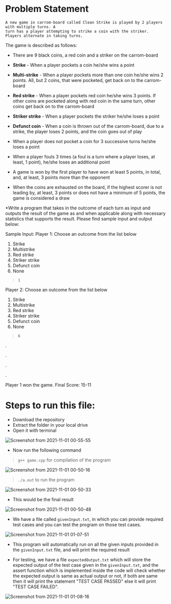 # Problem Statement

```
A new game in carrom-board called Clean Strike is played by 2 players with multiple turns. A
turn has a player attempting to strike a coin with the striker. Players alternate in taking turns.

```
The game is described as follows:
* There are 9 black coins, a red coin and a striker on the carrom-board

* **Strike** - When a player pockets a coin he/she wins a point

* **Multi-strike** - When a player pockets more than one coin he/she wins 2 points. All, but 2 coins, that were pocketed, get back on to the carrom-board

* **Red strike** - When a player pockets red coin he/she wins 3 points. If other coins are pocketed along with red coin in the same turn, other coins get back on to the carrom-board

* **Striker strike** - When a player pockets the striker he/she loses a point

* **Defunct coin** - When a coin is thrown out of the carrom-board, due to a strike, the player loses 2 points, and the coin goes out of play

* When a player does not pocket a coin for 3 successive turns he/she loses a point
* When a player fouls 3 times (a foul is a turn where a player loses, at least, 1 point), he/she loses an additional point
* A game is won by the first player to have won at least 5 points, in total, and, at least, 3 points more than the opponent
* When the coins are exhausted on the board, if the highest scorer is not leading by, at least, 3 points or does not have a minimum of 5 points, the game is considered a draw


*Write a program that takes in the outcome of each turn as input and outputs the result of the game as and when applicable along with necessary statistics that supports the result. Please find sample input and output below:

Sample Input:
Player 1: Choose an outcome from the list below
1. Strike
2. Multistrike
3. Red strike
4. Striker strike
5. Defunct coin
6. None


> ``` 1 ```

Player 2: Choose an outcome from the list below
1. Strike
2. Multistrike
3. Red strike
4. Striker strike
5. Defunct coin
6. None

> ``` 6 ```

.

.

.

.

Player 1 won the game. Final Score: 15-11

# Steps to run this file:

* Download the repository
* Extract the folder in your local drive
* Open it with terminal

![Screenshot from 2021-11-01 00-55-55](https://user-images.githubusercontent.com/42698268/139598440-151f59f6-cdd6-4903-b7d5-e982bf74bde8.png)

* Now run the following command

>``` g++ game.cpp ``` for compilation of the program


![Screenshot from 2021-11-01 00-50-16](https://user-images.githubusercontent.com/42698268/139598347-311ed50c-8a1c-4c2c-b752-4a4c58d7cad4.png)


>``` ./a.out ``` to run the program


![Screenshot from 2021-11-01 00-50-33](https://user-images.githubusercontent.com/42698268/139598361-63572dda-eb22-4128-950c-726a2bc2e1df.png)

* This would be the final result


![Screenshot from 2021-11-01 00-50-48](https://user-images.githubusercontent.com/42698268/139598462-c35d7b40-90da-44c1-8639-0707c15a3ba2.png)

* We have a file called ```givenInput.txt```, in which you can provide required test cases and you can test the program on those test cases.

![Screenshot from 2021-11-01 01-07-51](https://user-images.githubusercontent.com/42698268/139598872-33faa88b-ebd3-46ce-8a94-e618a25d63f0.png)
 

* This program will automatically run on all the given inputs provided in the ```givenInput.txt``` file, and will print the required result

* For testing, we have a file ```expectedOutput.txt``` which will store the expected output of the test case given in the ```givenInput.txt```, and the assert function which is implemented inside the code will check whether the expected output is same as actual output or not, if both are same then it will print the statement "TEST CASE PASSED" else it will print "TEST CASE FAILED".

![Screenshot from 2021-11-01 01-08-16](https://user-images.githubusercontent.com/42698268/139598884-b35c376b-b654-4dbe-bbdc-5da19c284c01.png)



